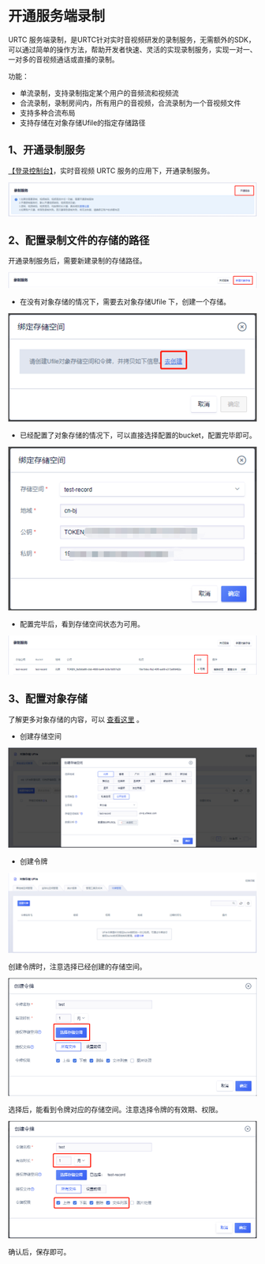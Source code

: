 # 开通服务端录制

URTC 服务端录制，是URTC针对实时音视频研发的录制服务，无需额外的SDK，可以通过简单的操作方法，帮助开发者快速、灵活的实现录制服务，实现一对一、一对多的音视频通话或直播的录制。  


功能：  

  - 单流录制，支持录制指定某个用户的音频流和视频流  
  - 合流录制，录制房间内，所有用户的音视频，合流录制为一个音视频文件  
  - 支持多种合流布局  
  - 支持存储在对象存储Ufile的指定存储路径  
  
## 1、开通录制服务
  
  [【登录控制台】](https://passport.ucloud.cn/?service=https://console.ucloud.cn/#login)，实时音视频 URTC 服务的应用下，开通录制服务。  
  
  ![ ](/images/record/openRecord.png)
  
## 2、配置录制文件的存储的路径  
  
开通录制服务后，需要新建录制的存储路径。    
  
![ ](/images/record/newBucket.png)
	 
 - 在没有对象存储的情况下，需要去对象存储Ufile 下，创建一个存储。  

![ ](/images/record/creatBucket.png) 
	 
 - 已经配置了对象存储的情况下，可以直接选择配置的bucket，配置完毕即可。  

![ ](/images/record/newBucket2.png) 
	 
 - 配置完毕后，看到存储空间状态为可用。
 
![ ](/images/record/creatBucket3.png)


## 3、配置对象存储

了解更多对象存储的内容，可以  [查看这里](https://docs.ucloud.cn/storage_cdn/ufile/quick/quick_start)  。  


 - 创建存储空间

![ ](/images/record/creatBucket1.png)

 - 创建令牌

![ ](/images/record/lingpai.png)

创建令牌时，注意选择已经创建的存储空间。  

![ ](/images/record/lingpai2.png)

选择后，能看到令牌对应的存储空间。注意选择令牌的有效期、权限。

![ ](/images/record/lingpai4.png)

确认后，保存即可。


	 
  
  